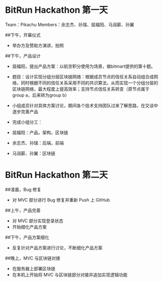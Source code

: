 # BitRun Hackathon 第一天
Team：Pikachu
Members：余志杰、孙瑞、屈福阳、马润薪、孙翼

##下午，开幕仪式
- 举办方及赞助方演讲，拍照

##下午，产品设计
- 屈福阳，提出产品方案：以航空积分使用为场景，做bitmart提供的第十题。
- 题目：设计实现分组分层区块链网络：根据成员节点的信任关系自动组合成网络，同时根据不同的信任关系采用不同的共识算法，从而实现一个分组分层的区块链网络，最大程度上提高效率；支持节点信任关系转变（原节点属于group a，后来转为group b）
- 小组成员针对具体方案讨论，期间各个技术支持团队过来了解思路，在交谈中逐步完善产品


- 完成小组分工：
- 屈福阳：产品，架构，区块链
- 余志杰、孙瑞：后端，前端
- 马润薪、孙翼：区块链



# BitRun Hackathon 第二天
##凌晨，Bug 修复
- 对 MVC 部分进行 Bug 修复并重新 Push 上 GitHub

##上午，产品完善
- 对 MVC 部分实现登录状态
- 开始细化产品方案

##下午，产品方案细化
- 反复针对产品方案进行讨论，不断细化产品方案

##晚上，MVC 与区块链对接
- 在服务器上部署区块链
- 在本机上开始将 MVC 与区块链部分对接并追加实现逻辑功能

